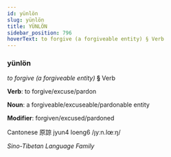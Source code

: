 ```yaml
---
id: yünlön
slug: yünlön
title: YÜNLÖN
sidebar_position: 796
hoverText: to forgive (a forgiveable entity) § Verb
---
```


### yünlön

*to forgive (a forgiveable entity)* **§** Verb

**Verb**: to forgive/excuse/pardon

**Noun**: a forgiveable/excuseable/pardonable entity

**Modifier**: forgiven/excused/pardoned

Cantonese 原諒 jyun4 loeng6 /ȷyːn.lœːŋ/

*Sino-Tibetan Language Family*